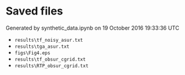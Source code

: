 # Saved files 


Generated by synthetic_data.ipynb on 19 October 2016 19:33:36 UTC

*  `results\tf_noisy_asur.txt` 
*  `results\tga_asur.txt` 
*  `figs\Fig4.eps` 
*  `results\tf_obsur_cgrid.txt` 
*  `results\RTP_obsur_cgrid.txt` 
